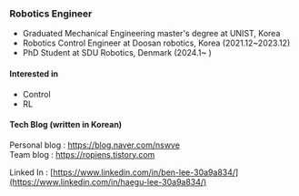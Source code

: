 ### Robotics Engineer

- Graduated Mechanical Engineering master's degree at UNIST, Korea 
- Robotics Control Engineer at Doosan robotics, Korea (2021.12~2023.12)
- PhD Student at SDU Robotics, Denmark (2024.1~ )
 
#### Interested in 
- Control
- RL

#### Tech Blog (written in Korean)
Personal blog : https://blog.naver.com/nswve  
Team     blog : https://ropiens.tistory.com  

Linked In     : [https://www.linkedin.com/in/ben-lee-30a9a834/](https://www.linkedin.com/in/haegu-lee-30a9a834/)
<!--
**benthebear93/benthebear93** is a ✨ _special_ ✨ repository because its `README.md` (this file) appears on your GitHub profile.

Here are some ideas to get you started:

- 🔭 I’m currently working on ...
- 🌱 I’m currently learning ...
- 👯 I’m looking to collaborate on ...
- 🤔 I’m looking for help with ...
- 💬 Ask me about ...
- 📫 How to reach me: ...
- 😄 Pronouns: ...
- ⚡ Fun fact: ...
-->
